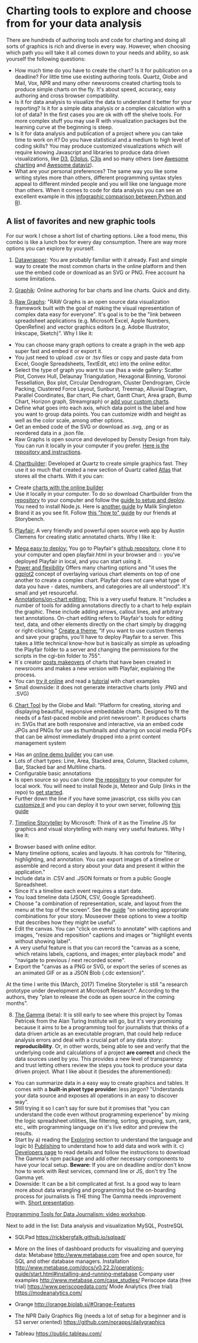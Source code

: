 # Charting tools to explore and choose from for your data analysis

There are hundreds of authoring tools and code for charting and doing all sorts of graphics is rich and diverse in every way. However, when choosing which path you will take it all comes down to your needs and ability, so ask yourself the following questions:

- How much time do you have to create the chart? Is it for publication on a deadline? For little time use existing authoring tools. Quartz, Globe and Mail, Vox, NPR and many other newsrooms created charting tools to produce simple charts on the fly. It's about speed, accuracy, easy authoring and cross browser compatibility.
- Is it for data analysis to visualize the data to understand it better for your reporting? Is it for a simple data analysis or a complex calculation with a lot of data? In the first cases you are ok with off the shelve tools. For more complex stuff you may use R with visualization packages but the learning curve at the beginning is steep.
- Is it for data analysis and publication of a project where you can take time to work on it? Do you have statistical and a medium to high level of coding skills? You may produce customized visualizations which will require knowing Javascript and libraries to produce data driven visualizations, like [D3](https://d3js.org/), [D3plus](https://d3plus.org/), [C3js](http://c3js.org/) and so many others (see [Awesome charting](https://github.com/zingchart/awesome-charting#free-and-open-source-libraries) and [Awesome dataviz](https://github.com/fasouto/awesome-dataviz)).
- What are your personal preferences? The same way you like some writing styles more than others, different programming syntax styles appeal to different minded people and you will like one language more than others. When it comes to code for data analysis you can see an excellent example in this [infographic comparison between Python and R](https://www.datacamp.com/community/tutorials/r-or-python-for-data-analysis)).

## A list of favorites and new graphic tools  

For our work I chose a short list of charting options. Like a food menu, this combo is like a lunch box for every day consumption. There are way more options you can explore by yourself.

1. [Datawrapper](www.datawrapper.de): You are probably familiar with it already. Fast and simple way to create the most common charts in the online platform and then use the embed code or download as an SVG or PNG. Free account ha some limitations.

2. [Graphik](http://maxharlow.com/graphik/): Online authoring for bar charts and line charts. Quick and dirty.

3. [Raw Graphs](http://rawgraphs.io): "RAW Graphs is an open source data visualization framework built with the goal of making the visual representation of complex data easy for everyone". It's goal is to be the "link between spreadsheet applications (e.g. Microsoft Excel, Apple Numbers, OpenRefine) and vector graphics editors (e.g. Adobe Illustrator, Inkscape, Sketch)".
Why I like it:
  - You can choose many graph options to create a graph in the web app super fast and embed it or export it.  
  - You just need to upload .csv or .tsv files or copy and paste data from Excel, Google Spreadsheets, TextEdit, etc) into the online editor.
  - Select the type of graph you want to use (has a wide gallery: Scatter Plot, Convex Hull, Delaunay Triangulation, Hexagonal Binning, Voronoi Tessellation, Box plot, Circular Dendrogram, Cluster Dendrogram, Circle Packing, Clustered Force Layout, Sunburst, Treemap, Alluvial Diagram, Parallel Coordinates, Bar chart, Pie chart, Gantt Chart, Area graph, Bump Chart, Horizon graph, Streamgraph) or [add your custom charts](https://github.com/densitydesign/raw/wiki/Adding-New-Charts).
  - Define what goes into each axis, which data point is the label and how you want to group data points. You can customize width and height as well as the color scale, among other options.
  - Get an embed code of the SVG or download as .svg, .png or as reordered data in a .json file.
  - Raw Graphs is open source and developed by Density Design from Italy. You can run it locally in your computer if you prefer. [Here is the repository and instructions](https://github.com/densitydesign/raw).

4. [Chartbuilder](https://github.com/Quartz/Chartbuilder): Developed at Quartz to create simple graphics fast. They use it so much that created a new section of Quartz called [Atlas](https://www.theatlas.com/) that stores all the charts. With it you can:
  - Create [charts with the online builder](https://quartz.github.io/Chartbuilder/)
  - Use it locally in your computer. To do so download Chartbuilder from the [repository](https://github.com/Quartz/Chartbuilder) to your computer and follow the [guide to setup and deploy](https://github.com/Quartz/Chartbuilder#getting-started-with-chartbuilder). You need to install Node.js. Here is [another guide](http://maliksingleton.com/2014/10/setup-chartbuilder-locally/) by Malik Singleton
  - Brand it as you see fit. Follow [this "how to" guide](http://www.storybench.org/install-brand-version-chartbuilder/) by our friends at Storybench.

5. [Playfair:](http://www.austinclemens.com/Playfair/playfair.html) A very friendly and powerful open source web app by Austin Clemens for creating static annotated charts. Why I like it:
  - [Mega easy to deploy:](https://github.com/equitablegrowth/Playfair#easy-to-deploy) You go to Playfair's [github repository](https://github.com/equitablegrowth/Playfair), clone it to your computer and open playfair.html in your browser and  :boom: you've deployed Playfair in local, and you can start using it.
  - [Power and flexibility](https://github.com/equitablegrowth/Playfair#power-and-flexibility-ggplot2-style-graphing) Offers many charting options and "it uses the [ggplot2](http://ggplot2.org/) concept of overlaying various chart elements on top of one another to create a complex chart. Playfair does not care what type of data you have - dates, numbers, and categories are all understood". It's small and yet resourceful.
  - [Annotations/on-chart editing:](https://github.com/equitablegrowth/Playfair#annotation-and-on-chart-editing) This is a very useful feature. It "includes a number of tools for adding annotations directly to a chart to help explain the graphic. These include adding arrows, callout lines, and arbitrary text annotations. On-chart editing refers to Playfair's tools for editing text, data, and other elements directly on the chart simply by dragging or right-clicking."
  [Create a theme:](https://github.com/equitablegrowth/Playfair#easy-to-theme) "If you want to use custom themes and save your graphs, you'll have to deploy Playfair to a server. This takes a little technical know-how but is basically as simple as uploading the Playfair folder to a server and changing the permissions for the scripts in the cgi-bin folder to 755".
  - It´s creator [posts makeovers](http://austinclemens.com/blog/tag/playfair/) of charts that have been created in newsrooms and makes a new version with Playfair, explaining the process.
  - You can [try it online](http://austinclemens.com/Playfair/playfair.html) and read a [tutorial](http://www.austinclemens.com/Playfair/playfair_docs/tutorial1.html) with chart examples
  - Small downside: it does not generate interactive charts (only .PNG and .SVG)

6. [Chart Tool](https://github.com/globeandmail/chart-tool) by the Globe and Mail: "Platform for creating, storing and displaying beautiful, responsive embeddable charts. Designed to fit the needs of a fast-paced mobile and print newsroom". It produces charts in:
    SVGs that are both responsive and interactive, via an embed code
    JPGs and PNGs for use as thumbnails and sharing on social media
    PDFs that can be almost immediately dropped into a print content management system
  - Has an [online demo builder](https://chart-tool-demo.herokuapp.com/new) you can use.
  - Lots of chart types: Line, Area, Stacked area, Column, Stacked column, Bar, Stacked bar and Multiline charts.    
  - Configurable basic annotations
  - Is open source so you can clone [the repository](https://github.com/globeandmail/chart-tool#getting-started) to your computer for local work. You will need to install Node.js, Meteor and Gulp (links in the repo) to [get started](https://github.com/globeandmail/chart-tool#getting-started).
  - Further down the line if you have some javascript, css skills you can [customize it](https://github.com/globeandmail/chart-tool/blob/master/tutorials/customizing.md) and you can deploy it to your own server, following [this guide](https://github.com/globeandmail/chart-tool/blob/master/tutorials/deploying.md)

7. [Timeline Storyteller](https://timelinestoryteller.com/) by Microsoft: Think of it as the Timeline JS for graphics and visual storytelling with many very useful features. Why I like it:
  - Browser based with online editor.
  - Many timeline options, scales and layouts. It has controls for "filtering, highlighting, and annotation. You can export images of a timeline or assemble and record a story about your data and present it within the application."
  - Include data in .CSV and .JSON formats or from a public Google Spreadsheet.
  - Since it's a timeline each event requires a start date.
  - You load timeline data (JSON, CSV, Google Spreadsheet).
  - Choose "a combination of representation, scale, and layout from the menu at the top of the screen". See the [guide](http://timelinesrevisited.github.io/supplemental/gallery/) "on selecting appropriate combinations for your story. Mouseover these options to view a tooltip that describes how they might be useful".
  - Edit the canvas. You can "click on events to annotate" with captions and images, "resize and reposition" captions and images or "highlight events without showing label".
  - A very useful feature is that you can record the "canvas as a scene, which retains labels, captions, and images; enter playback mode" and "navigate to previous / next recorded scene".
  - Export the "canvas as a PNG or SVG, or export the series of scenes as an animated GIF or as a JSON Blob (.cdc extension)".

  At the time I write this (March, 2017) Timeline Storyteller is still "a research prototype under development at Microsoft Research". According to the authors, they "plan to release the code as open source in the coming months".

8. [The Gamma](http://thegamma.net/) (beta): It is still early to see where this project by Tomas Petricek from the Alan Turing Institute will go, but it's very promising because it aims to be a programming tool for journalists that thinks of a data driven article as an executable program, that could help reduce analysis errors and deal with a crucial part of any data story: **reproducibility**. Or, in other words, being able to see and verify that the underlying code and calculations of a project **are correct** and check the data sources used by you. This provides a new level of transparency and trust letting others review the steps you took to produce your data driven project.
What I like about it (besides the aforementioned):
  - You can summarize data in a easy way to create graphics and tables. It comes with a **built-in pivot type provider**: less *jargon*? "Understands your data source and exposes all operations in an easy to discover way".
  - Still trying it so I can't say for sure but it promises that "you can understand the code even without programming experience" by mixing the logic spreadsheet utilities, like filtering, sorting, grouping, sum, rank, etc., with programming language on it's live editor and preview the results.
  - Start by a) reading the [Exploring](http://thegamma.net/exploring/) section to understand the language and logic b) [Publishing](http://thegamma.net/publishing/) to understand how to add data and work with it. c) [Developers page](http://thegamma.net/developers/) to read details and follow the instructions to download The Gamma's npm package and add other necessary components to have your local setup. **Beware:** If you are on deadline and/or don't know how to work with Rest services, command line or JS, don't try The Gamma yet.
  - Downside: It can be a bit complicated at first. Is a good way to learn more about data wrangling and programming but the on-boarding process for journalists is THE thing The Gamma needs improvement with.
[Short presentation](http://tpetricek.github.io/Talks/2016/open-storytelling/#/).

[Programming Tools for Data Journalism: video workshop](https://www.youtube.com/watch?v=cYoO2RvZn7Y).

Next to add in the list:
Data analysis and visualization
MySQL, PostreSQL
- SQLPad https://rickbergfalk.github.io/sqlpad/
- More on the lines of dashboard products for visualizing and querying data:
Metabase http://www.metabase.com free and open source, for SQL and other database managers. Installation
http://www.metabase.com/docs/v0.22.2/operations-guide/start.html#installing-and-running-metabase
Company user examples http://www.metabase.com/case_studies/
Periscope data (free trial) https://www.periscopedata.com/
Mode Analytics (free trial) https://modeanalytics.com/

- Orange http://orange.biolab.si/#Orange-Features

- The NPR Daily Graphics Rig (needs a lot of setup for a beginner and is S3 server oriented) https://github.com/nprapps/dailygraphics

- Tableau https://public.tableau.com/
